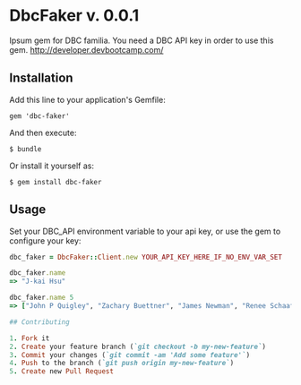 # DbcFaker v. 0.0.1

Ipsum gem for DBC familia. You need a DBC API key in order to use this gem. http://developer.devbootcamp.com/

## Installation

Add this line to your application's Gemfile:

    gem 'dbc-faker'

And then execute:

    $ bundle

Or install it yourself as:

    $ gem install dbc-faker

## Usage

Set your DBC_API environment variable to your api key, or use the gem to configure your key:
```ruby
dbc_faker = DbcFaker::Client.new YOUR_API_KEY_HERE_IF_NO_ENV_VAR_SET
```

```ruby
dbc_faker.name
=> "J-kai Hsu"

dbc_faker.name 5
=> ["John P Quigley", "Zachary Buettner", "James Newman", "Renee Schaaf", "Darren Dahl"]

## Contributing

1. Fork it
2. Create your feature branch (`git checkout -b my-new-feature`)
3. Commit your changes (`git commit -am 'Add some feature'`)
4. Push to the branch (`git push origin my-new-feature`)
5. Create new Pull Request
